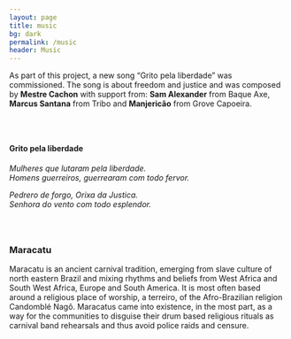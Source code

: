 ```yaml
---
layout: page
title: music
bg: dark
permalink: /music
header: Music
---
```

As part of this project, a new song “Grito pela liberdade” was commissioned.
The song is about freedom and justice and was composed by **Mestre Cachon**
with support from: **Sam Alexander** from Baque Axe, **Marcus Santana**
from Tribo and **Manjericão** from Grove Capoeira.

<div class="text-center" style="margin-top: 4rem; margin-bottom: 4rem">
    <h4>Grito pela liberdade</h4>
    <p>
        <i>
            Mulheres que lutaram pela liberdade.<br/>
            Homens guerreiros, guerrearam com todo fervor.
        </i>
    </p>
    <p>
        <i>
            Pedrero de forgo, Orixa da Justica.<br/>
            Senhora do vento com todo esplendor.
        </i>
    </p>
</div>

### Maracatu

Maracatu is an ancient carnival tradition, emerging from slave culture of north
eastern Brazil and mixing rhythms and beliefs from West Africa and South West
Africa, Europe and South America. It is most often based around a religious
place of worship, a terreiro, of the Afro-Brazilian religion Candomblé Nagô.
Maracatus came into existence, in the most part, as a way for the communities
to disguise their drum based religious rituals as carnival band rehearsals and
thus avoid police raids and censure.

